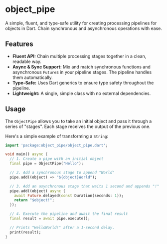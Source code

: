 # object_pipe

A simple, fluent, and type-safe utility for creating processing pipelines for objects in Dart. Chain synchronous and asynchronous operations with ease.

## Features

*   **Fluent API:** Chain multiple processing stages together in a clean, readable way.
*   **Async & Sync Support:** Mix and match synchronous functions and asynchronous `Future`s in your pipeline stages. The pipeline handles them automatically.
*   **Type-Safe:** Uses Dart generics to ensure type safety throughout the pipeline.
*   **Lightweight:** A single, simple class with no external dependencies.

## Usage

The `ObjectPipe` allows you to take an initial object and pass it through a series of "stages". Each stage receives the output of the previous one.

Here's a simple example of transforming a `String`:

```dart
import 'package:object_pipe/object_pipe.dart';

void main() async {
  // 1. Create a pipe with an initial object
  final pipe = ObjectPipe("Hello");

  // 2. Add a synchronous stage to append "World"
  pipe.add((object) => "${object}World");

  // 3. Add an asynchronous stage that waits 1 second and appends "!"
  pipe.add((object) async {
    await Future.delayed(const Duration(seconds: 1));
    return "$object!";
  });

  // 4. Execute the pipeline and await the final result
  final result = await pipe.execute();

  // Prints "HelloWorld!" after a 1-second delay.
  print(result);
}
```
